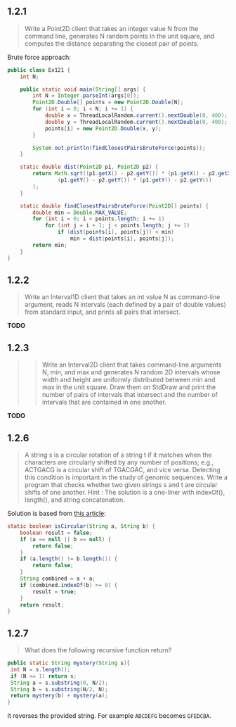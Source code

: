 ## 1.2.1 
> Write a Point2D client that takes an integer value N from the command line,
generates N random points in the unit square, and computes the distance separating
the closest pair of points.

Brute force approach:

```java
public class Ex121 {
    int N;

    public static void main(String[] args) {
        int N = Integer.parseInt(args[0]);
        Point2D.Double[] points = new Point2D.Double[N];
        for (int i = 0; i < N; i += 1) {
            double x = ThreadLocalRandom.current().nextDouble(0, 400);
            double y = ThreadLocalRandom.current().nextDouble(0, 400);
            points[i] = new Point2D.Double(x, y);
        }

        System.out.println(findClosestPairsBruteForce(points));
    }

    static double dist(Point2D p1, Point2D p2) {
        return Math.sqrt((p1.getX() - p2.getY()) * (p1.getX() - p2.getX()) +
                (p1.getY() - p2.getY()) * (p1.getY() - p2.getY())
        );
    }

    static double findClosestPairsBruteForce(Point2D[] points) {
        double min = Double.MAX_VALUE;
        for (int i = 0; i < points.length; i += 1)
            for (int j = i + 1; j < points.length; j += 1)
                if (dist(points[i], points[j]) < min)
                    min = dist(points[i], points[j]);
        return min;
    }
}
```

## 1.2.2 
> Write an Interval1D client that takes an int value N as command-line argument, reads N intervals (each defined by a pair of double values) from standard input,
and prints all pairs that intersect.

**TODO**

## 1.2.3 

>> Write an Interval2D client that takes command-line arguments N, min, and max
and generates N random 2D intervals whose width and height are uniformly distributed
between min and max in the unit square. Draw them on StdDraw and print the number
of pairs of intervals that intersect and the number of intervals that are contained in one
another.

**TODO**

## 1.2.6 
> A string s is a circular rotation of a string t if it matches when the characters
are circularly shifted by any number of positions; e.g., ACTGACG is a circular shift of
TGACGAC, and vice versa. Detecting this condition is important in the study of genomic
sequences. Write a program that checks whether two given strings s and t are circular
shifts of one another. Hint : The solution is a one-liner with indexOf(), length(), and
string concatenation.

Solution is based from [this article](https://javarevisited.blogspot.com/2017/07/2-ways-to-check-if-one-string-is-rotation-of-another-String.html
):


```java
static boolean isCircular(String a, String b) {
    boolean result = false;
    if (a == null || b == null) {
        return false;
    }
    if (a.length() != b.length()) {
        return false;
    }
    String combined = a + a;
    if (combined.indexOf(b) >= 0) {
        result = true;
    }
    return result;
}
```

## 1.2.7 
> What does the following recursive function return?

```java
public static String mystery(String s){
 int N = s.length();
 if (N <= 1) return s;
 String a = s.substring(0, N/2);
 String b = s.substring(N/2, N);
 return mystery(b) + mystery(a);
}
```

It reverses the provided string. For example `ABCDEFG` becomes `GFEDCBA`.
